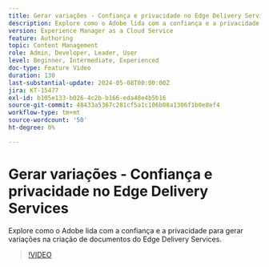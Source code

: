 ```yaml
---
title: Gerar variações - Confiança e privacidade no Edge Delivery Services
description: Explore como o Adobe lida com a confiança e a privacidade para gerar variações na criação de documentos do Edge Delivery Services.
version: Experience Manager as a Cloud Service
feature: Authoring
topic: Content Management
role: Admin, Developer, Leader, User
level: Beginner, Intermediate, Experienced
doc-type: Feature Video
duration: 130
last-substantial-update: 2024-05-08T00:00:00Z
jira: KT-15477
exl-id: b105e133-b026-4c2b-b166-eda48e4b5b16
source-git-commit: 48433a5367c281cf5a1c106b08a1306f1b0e8ef4
workflow-type: tm+mt
source-wordcount: '50'
ht-degree: 0%

---
```


# Gerar variações - Confiança e privacidade no Edge Delivery Services

Explore como o Adobe lida com a confiança e a privacidade para gerar variações na criação de documentos do Edge Delivery Services.

>[!VIDEO](https://video.tv.adobe.com/v/3440019/?learn=on&captions=por_br)
